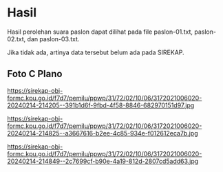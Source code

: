 # Hasil

Hasil perolehan suara paslon dapat dilihat pada file paslon-01.txt, paslon-02.txt, dan paslon-03.txt.

Jika tidak ada, artinya data tersebut belum ada pada SIREKAP.

## Foto C Plano

https://sirekap-obj-formc.kpu.go.id/f7d7/pemilu/ppwp/31/72/02/10/06/3172021006020-20240214-214205--391b1d6f-9fbd-4f58-8846-682970151d97.jpg

https://sirekap-obj-formc.kpu.go.id/f7d7/pemilu/ppwp/31/72/02/10/06/3172021006020-20240214-214825--a3667616-b2ee-4c85-934e-f012612eca7b.jpg

https://sirekap-obj-formc.kpu.go.id/f7d7/pemilu/ppwp/31/72/02/10/06/3172021006020-20240214-214849--2c7699cf-b90e-4a19-812d-2807cd5add63.jpg
